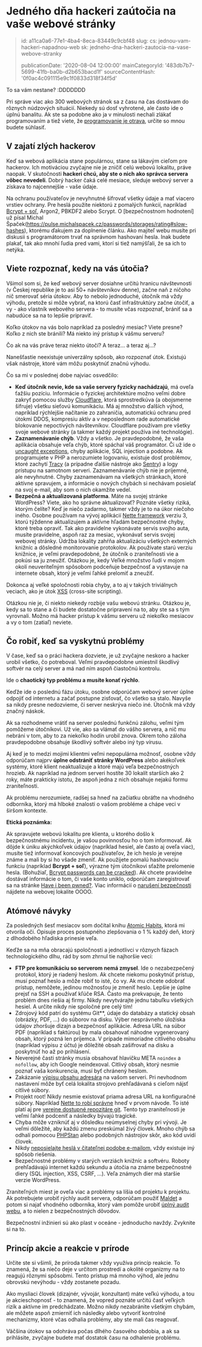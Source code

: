 Jedného dňa hackeri zaútočia na vaše webové stránky
===================================================

> id: a11ca0a6-77e1-4ba4-8eca-83449c9cbf48
> slug:
> 	cs: jednou-vam-hackeri-napadnou-web
> 	sk: jedneho-dna-hackeri-zautocia-na-vase-webove-stranky
> 
> publicationDate: '2020-08-04 12:00:00'
> mainCategoryId: '483db7b7-5699-41fb-ba0b-d2b653bacd1f'
> sourceContentHash: '0f0ac4c091115e9c1f0833d318f34f5d'

To sa vám nestane? :DDDDDDD

Pri správe viac ako 300 webových stránok sa z času na čas dostávam do rôznych núdzových situácií. Niekedy sú dosť vyhrotené, ale často ide o úplnú banalitu. Ak ste sa podobne ako ja v minulosti nechali zlákať programovaním a tiež viete, že [programovanie je otrava](http://borisovo.cz/programming-sucks-cz.html), určite so mnou budete súhlasiť.

V zajatí zlých hackerov
----------------------

Keď sa webová aplikácia stane populárnou, stane sa lákavým cieľom pre hackerov. Ich motiváciou zvyčajne nie je zničiť celú webovú lokalitu, práve naopak. V skutočnosti **hackeri chcú, aby ste o nich ako správca servera vôbec nevedeli**. Dobrý hacker čaká celé mesiace, sleduje webový server a získava to najcennejšie - vaše údaje.

Na ochranu používateľov je nevyhnutné šifrovať všetky údaje a mať viacero vrstiev ochrany. Pre heslá použite niektorú z pomalých funkcií, napríklad [Bcrypt + soľ](https://php.baraja.cz/hashovani), Argon2, PBKDF2 alebo Scrypt. O [bezpečnostnom hodnotení] už písal Michal Špaček(https://pulse.michalspacek.cz/passwords/storages/rating#slow-hashes), ktorému ďakujem za doplnenie článku. Ako majiteľ webu musíte pri diskusii s programátorom trvať na správnom hashovaní hesla. Inak budete plakať, tak ako mnohí ľudia pred vami, ktorí si tiež namýšľali, že sa ich to netýka.

Viete rozpoznať, kedy na vás útočia?
---------------------------------

Všimol som si, že keď webový server dosiahne určitú hranicu návštevnosti (v Českej republike je to asi 50+ návštevníkov denne), začne naň z ničoho nič smerovať séria útokov. Aby to nebolo jednoduché, útočník má vždy výhodu, pretože si môže vybrať, na ktorú časť infraštruktúry začne útočiť, a vy - ako vlastník webového servera - to musíte včas rozpoznať, brániť sa a nabudúce sa na to lepšie pripraviť.

Koľko útokov na vás bolo napríklad za posledný mesiac? Viete presne? Koľko z nich ste bránili? Má niekto iný prístup k vášmu serveru?

Čo ak na vás práve teraz niekto útočí? A teraz... a teraz aj...?

Nanešťastie neexistuje univerzálny spôsob, ako rozpoznať útok. Existujú však nástroje, ktoré vám môžu poskytnúť značnú výhodu.

Čo sa mi v poslednej dobe najviac osvedčilo:

- **Keď útočník nevie, kde sa vaše servery fyzicky nachádzajú**, má oveľa ťažšiu pozíciu. Informácie o fyzickej architektúre možno veľmi dobre zakryť pomocou služby [Cloudflare](https://www.cloudflare.com/), ktorá sprostredkúva (a obojsmerne šifruje) všetku sieťovú komunikáciu. Má aj množstvo ďalších výhod, napríklad rýchlejšie načítanie zo zahraničia, automatickú ochranu pred útokmi DDOS, kompresiu aktív a v neposlednom rade automatické blokovanie nepoctivých návštevníkov. Cloudflare používam pre všetky svoje webové stránky (a takmer každý projekt používa iné technológie).
- **Zaznamenávanie chýb**. Vždy a všetko. Je pravdepodobné, že vaša aplikácia obsahuje veľa chýb, ktoré spáchal váš programátor. Či už ide o [uncaught exceptions](https://php.baraja.cz/vyjimky), chyby aplikácie, SQL injection a podobne. Ak programujete v PHP a nerozumiete logovaniu, existuje dosť problémov, ktoré zachytí [Tracy](https://tracy.nette.org/) (a prípadne ďalšie nástroje ako [Sentry](https://sentry.io/)) a logy prístupu na samotnom serveri. Zaznamenávanie chýb nie je príjemné, ale nevyhnutné. Chyby zaznamenávam na všetkých stránkach, ktoré aktívne spravujem, a informácie o nových chybách si nechávam posielať na svoj e-mail, aby som o nich okamžite vedel.
- **Bezpečná a aktualizovaná platforma**. Máte na svojej stránke WordPress? Viete, ako ho správne aktualizovať? Poznáte všetky riziká, ktorým čelíte? Keď je niečo zadarmo, takmer vždy je to na úkor niečoho iného. Osobne používam na vývoj aplikácií [Nette framework](https://nette.org/cs/) verziu 3, ktorú týždenne aktualizujem a aktívne hľadám bezpečnostné chyby, ktoré treba opraviť. Tak ako pravidelne vykonávate servis svojho auta, musíte pravidelne, aspoň raz za mesiac, vykonávať servis svojej webovej stránky. Údržba lokality zahŕňa aktualizáciu všetkých externých knižníc a dôsledné monitorovanie protokolov. Ak používate starú verziu knižnice, je veľmi pravdepodobné, že útočník o zraniteľnosti vie a pokúsi sa ju zneužiť.
Otázkou je, kedy
Veľké množstvo ľudí v mojom okolí neuveriteľným spôsobom podceňuje bezpečnosť a vystavuje na internete obsah, ktorý je veľmi ľahké prelomiť a zneužiť.

Dokonca aj veľké spoločnosti robia chyby, a to aj v takých triviálnych veciach, ako je útok [XSS](https://www.zive.cz/clanky/vyvojar-objevil-zranitelnost-v-seznamu-dokazal-mezi-vysledky-propasovat-zakazany-kod/sc-3-a-200023/default.aspx) (cross-site scripting).

Otázkou nie je, či niekto niekedy rozbije vašu webovú stránku. Otázkou je, kedy sa to stane a či budete dostatočne pripravení na to, aby ste sa s tým vyrovnali. Možno má hacker prístup k vášmu serveru už niekoľko mesiacov a vy o tom (zatiaľ) neviete.

Čo robiť, keď sa vyskytnú problémy
-------------------------------

V čase, keď sa o práci hackera dozviete, je už zvyčajne neskoro a hacker urobil všetko, čo potreboval. Veľmi pravdepodobne umiestnil škodlivý softvér na celý server a má nad ním aspoň čiastočnú kontrolu.

Ide o **chaotický typ problému a musíte konať rýchlo**.

Keďže ide o poslednú fázu útoku, osobne odporúčam webový server úplne odpojiť od internetu a začať postupne zisťovať, čo všetko sa stalo. Navyše sa nikdy presne nedozvieme, či server neskrýva niečo iné. Útočník má vždy značný náskok.

Ak sa rozhodneme vrátiť na server poslednú funkčnú zálohu, veľmi tým pomôžeme útočníkovi. Už vie, ako sa vlámať do vášho servera, a nič mu nebráni v tom, aby to za niekoľko hodín urobil znova. Okrem toho záloha pravdepodobne obsahuje škodlivý softvér alebo iný typ vírusu.

Aj keď je to medzi mojimi klientmi veľmi nepopulárna možnosť, osobne vždy odporúčam najprv **úplne odstrániť stránky WordPress** alebo akékoľvek systémy, ktoré klient neaktualizuje a ktoré majú veľa bezpečnostných hrozieb. Ak napríklad na jednom serveri hostíte 30 lokalít starších ako 2 roky, máte prakticky istotu, že aspoň jedna z nich obsahuje nejakú formu zraniteľnosti.

Ak problému nerozumiete, radšej sa hneď na začiatku obráťte na vhodného odborníka, ktorý má hlboké znalosti o vašom probléme a chápe veci v širšom kontexte.

**Etická poznámka:**

Ak spravujete webovú lokalitu pre klienta, u ktorého došlo k bezpečnostnému incidentu, je vašou povinnosťou ho o tom informovať. Ak dôjde k úniku akýchkoľvek údajov (napríklad hesiel, ale často aj oveľa viac), musíte tiež informovať koncových používateľov, že ich heslo je verejne známe a mali by si ho všade zmeniť. Ak použijete pomalú hashovaciu funkciu (napríklad **Bcrypt + soľ**), výrazne tým útočníkovi sťažíte prelomenie hesla. (Bohužiaľ, [Bcrypt passwords can be cracked](https://arstechnica.com/information-technology/2015/08/cracking-all-hacked-ashley-madison-passwords-could-take-a-lifetime/)). Ak chcete pravidelne dostávať informácie o tom, či vaše konto uniklo, odporúčam zaregistrovať sa na stránke [Have i been pwned?](https://haveibeenpwned.com/). Viac informácií o [narušení bezpečnosti](https://m.uoou.cz/vismo/zobraz_dok.asp?id_ktg=5020&n=poruseni-zabezpeceni) nájdete na webovej lokalite OOOO.

Atómové návyky
--------------

Za posledných šesť mesiacov som dočítal knihu [Atomic Habits](https://www.melvil.cz/kniha-atomove-navyky/), ktorá mi otvorila oči. Opisuje proces postupného zlepšovania o 1 % každý deň, ktorý z dlhodobého hľadiska prinesie veľa.

Keďže sa na mňa obracajú spoločnosti a jednotlivci v rôznych fázach technologického dlhu, rád by som zhrnul tie najhoršie veci:

- **FTP pre komunikáciu so serverom nemá zmysel**. Ide o nezabezpečený protokol, ktorý je riadený heslom. Ak chcete niekomu poskytnúť prístup, musí poznať heslo a môže robiť to isté, čo vy. Ak mu chcete odobrať prístup, nemôžete, jedinou možnosťou je zmeniť heslo. Lepšie je úplne prejsť na SSH a používať kľúče RSA. Často ma prekvapuje, že tento problém dnes riešia aj firmy. Nikdy nevytvárajte jednu tabuľku všetkých hesiel. A určite nikdy nie spoločné pre celý tím!
- Zdrojový kód patrí do systému Git**, údaje do databázy a statický obsah (obrázky, PDF, ...) do súborov na disku. Výber nesprávneho úložiska údajov zhoršuje dizajn a bezpečnosť aplikácie. Adresa URL na súbor PDF (napríklad s faktúrou) by mala obsahovať náhodne vygenerovaný obsah, ktorý pozná len príjemca. V prípade mimoriadne citlivého obsahu (napríklad výpisu z účtu) je dôležité obsah zašifrovať na disku a poskytnúť ho až po prihlásení.
- Neverejné časti stránky musia obsahovať hlavičku META `noindex` a `nofollow`, aby ich Google neindexoval. Citlivý obsah, ktorý nesmie poznať vaša konkurencia, musí byť chránený heslom.
- Zakázanie [výpisu obsahu adresára](https://www.simplified.guide/apache/disable-directory-listing) na vašom serveri. Pri nevhodnom nastavení môže byť celá lokalita strojovo prehľadávaná s cieľom nájsť citlivé súbory.
- Projekt root! Nikdy nesmie existovať priama adresa URL na konfiguračné súbory. Napríklad [Nette to robí správne](https://doc.nette.org/cs/3.0/quickstart/getting-started#toc-obsah-web-projectu) hneď v prvom návode. To isté platí aj pre [verejne dostupné repozitáre git](https://smitka.me/open-git/). Tento typ zraniteľnosti je veľmi ľahké podceniť a následky bývajú tragické.
- Chyba môže vzniknúť aj v dôsledku neúmyselnej chyby pri vývoji. Je veľmi dôležité, aby každú zmenu preskúmal živý človek. Mnoho chýb sa odhalí pomocou [PHPStan](https://github.com/phpstan/phpstan) alebo podobných nástrojov skôr, ako kód uvidí človek.
- Nikdy [neposielajte heslá v čitateľnej podobe e-mailom](https://www.lupa.cz/clanky/reset-a-poslani-hesla-v-citelne-podobe-e-mailem-nebezpecna-praktika/), vždy existuje iný spôsob riešenia.
- Bezpečnostné problémy v starých verziách knižníc a softvéru. Roboty prehľadávajú internet každú sekundu a útočia na známe bezpečnostné diery (SQL injection, XSS, CSRF, ...). Veľa známych dier má staršie verzie WordPress.

Zraniteľných miest je oveľa viac a problémy sa líšia od projektu k projektu. Ak potrebujete urobiť rýchly audit servera, odporúčam použiť [Maldet](https://www.rfxn.com/projects/linux-malware-detect/) a potom si najať vhodného odborníka, ktorý vám pomôže urobiť [úplný audit webu](https://baraja.cz/audit-webu), a to nielen z bezpečnostných dôvodov.

Bezpečnostní inžinieri sú ako plast v oceáne - jednoducho navždy. Zvyknite si na to.

Princíp akcie a reakcie v prírode
-------------------------------

Určite ste si všimli, že príroda takmer vždy využíva princíp reakcie. To znamená, že sa niečo deje v určitom prostredí a okolité organizmy na to reagujú rôznymi spôsobmi. Tento prístup má mnoho výhod, ale jednu obrovskú nevýhodu - vždy zostanete pozadu.

Ako mysliaci človek (dizajnér, vývojár, konzultant) máte veľkú výhodu, a tou je akcieschopnosť - to znamená, že vopred poznáte určitú časť veľkých rizík a aktívne im predchádzate. Možno nikdy nezabránite všetkým chybám, ale môžete aspoň zmierniť ich následky alebo vytvoriť kontrolné mechanizmy, ktoré včas odhalia problémy, aby ste mali čas reagovať.

Väčšina útokov sa odohráva počas dlhého časového obdobia, a ak sa prihlásite, zvyčajne budete mať dostatok času na odhalenie problému.
